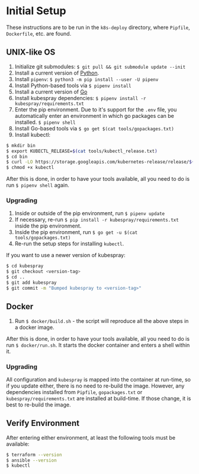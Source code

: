 Initial Setup
=============

These instructions are to be run in the `k8s-deploy` directory, where
`Pipfile`, `Dockerfile`, etc. are found.

UNIX-like OS
------------

1. Initialize git submodules: `$ git pull && git submodule update --init`
1. Install a current version of [Python](https://www.python.org/).
1. Install `pipenv`: `$ python3 -m pip install --user -U pipenv`
1. Install Python-based tools via `$ pipenv install`
1. Install a current version of [Go](https://golang.org/)
1. Install kubespray dependencies: `$ pipenv install -r kubespray/requirements.txt`
1. Enter the pip environment. Due to it's support for the `.env` file, you
   automatically enter an environment in which go packages can be installed.
   `$ pipenv shell`
1. Install Go-based tools via `$ go get $(cat tools/gopackages.txt)`
1. Install kubectl:
  ```bash
  $ mkdir bin
  $ export KUBECTL_RELEASE=$(cat tools/kubectl_release.txt)
  $ cd bin
  $ curl -LO https://storage.googleapis.com/kubernetes-release/release/${KUBECTL_RELEASE}/bin/linux/amd64/kubectl
  $ chmod +x kubectl
  ```

After this is done, in order to have your tools available, all you need
to do is run `$ pipenv shell` again.

### Upgrading

1. Inside or outside of the pip environment, run `$ pipenv update`
1. If necessary, re-run `$ pip install -r kubespray/requirements.txt`
  inside the pip environment.
1. Inside the pip environment, run `$ go get -u $(cat tools/gopackages.txt)`
1. Re-run the setup steps for installing `kubectl`.

If you want to use a newer version of kubespray:

```bash
$ cd kubespray
$ git checkout <version-tag>
$ cd ..
$ git add kubespray
$ git commit -m "Bumped kubespray to <version-tag>"
```

Docker
------

1. Run `$ docker/build.sh` - the script will reproduce all the above steps in
   a docker image.

After this is done, in order to have your tools available, all you need
to do is run `$ docker/run.sh`. It starts the docker container and enters a
shell within it.

### Upgrading

All configuration and `kubespray` is mapped into the container at run-time,
so if you update either, there is no need to re-build the image. However,
any dependencies installed from `Pipfile`, `gopackages.txt` or
`kubespray/requirements.txt` are installed at build-time. If those change,
it is best to re-build the image.

Verify Environment
------------------

After entering either environment, at least the following tools must be
available:

```bash
$ terraform --version
$ ansible --version
$ kubectl
```

